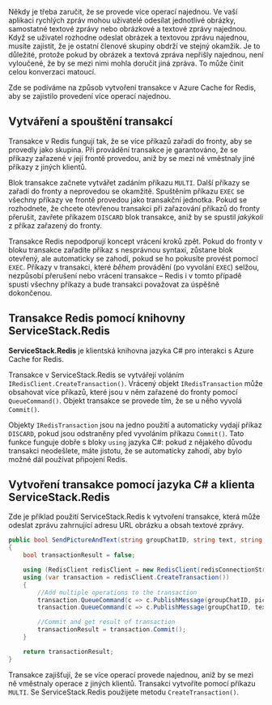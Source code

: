 Někdy je třeba zaručit, že se provede více operací najednou. Ve vaší aplikaci rychlých zpráv mohou uživatelé odesílat jednotlivé obrázky, samostatné textové zprávy nebo obrázkové a textové zprávy najednou. Když se uživatel rozhodne odeslat obrázek a textovou zprávu najednou, musíte zajistit, že je ostatní členové skupiny obdrží ve stejný okamžik. Je to důležité, protože pokud by obrázek a textová zpráva nepřišly najednou, není vyloučené, že by se mezi nimi mohla doručit jiná zpráva. To může činit celou konverzaci matoucí.

Zde se podíváme na způsob vytvoření transakce v Azure Cache for Redis, aby se zajistilo provedení více operací najednou.

## <a name="creating-and-running-transactions"></a>Vytváření a spouštění transakcí

Transakce v Redis fungují tak, že se více příkazů zařadí do fronty, aby se provedly jako skupina. Při provádění transakce je garantováno, že se příkazy zařazené v její frontě provedou, aniž by se mezi ně vměstnaly jiné příkazy z jiných klientů.

Blok transakce začnete vytvářet zadáním příkazu `MULTI`. Další příkazy se zařadí do fronty a neprovedou se okamžitě. Spuštěním příkazu `EXEC` se všechny příkazy ve frontě provedou jako transakční jednotka. Pokud se rozhodnete, že chcete otevřenou transakci při zařazování příkazů do fronty přerušit, zavřete příkazem `DISCARD` blok transakce, aniž by se spustil _jakýkoli_ z příkaz zařazený do fronty.

Transakce Redis nepodporují koncept vrácení kroků zpět. Pokud do fronty v bloku transakce zařadíte příkaz s nesprávnou syntaxí, zůstane blok otevřený, ale automaticky se zahodí, pokud se ho pokusíte provést pomocí `EXEC`. Příkazy v transakci, které _během_ provádění (po vyvolání `EXEC`) selžou, nezpůsobí přerušení nebo vrácení transakce – Redis i v tomto případě spustí všechny příkazy a bude transakci považovat za úspěšně dokončenou.

## <a name="redis-transactions-with-servicestackredis"></a>Transakce Redis pomocí knihovny ServiceStack.Redis

**ServiceStack.Redis** je klientská knihovna jazyka C# pro interakci s Azure Cache for Redis.

Transakce v ServiceStack.Redis se vytvářejí voláním `IRedisClient.CreateTransaction()`. Vrácený objekt `IRedisTransaction` může obsahovat více příkazů, které jsou v něm zařazené do fronty pomocí `QueueCommand()`. Objekt transakce se provede tím, že se u něho vyvolá `Commit()`.

Objekty `IRedisTransaction` jsou na jedno použití a automaticky vydají příkaz `DISCARD`, pokud jsou odstraněny před vyvoláním příkazu `Commit()`. Tato funkce funguje dobře s bloky `using` jazyka C#: pokud z nějakého důvodu transakci neodešlete, máte jistotu, že se automaticky zahodí, aby bylo možné dál používat připojení Redis.

## <a name="create-a-transaction-using-c-and-the-servicestackredis-client"></a>Vytvoření transakce pomocí jazyka C# a klienta ServiceStack.Redis

Zde je příklad použití ServiceStack.Redis k vytvoření transakce, která může odeslat zprávu zahrnující adresu URL obrázku a obsah textové zprávy.

```csharp
public bool SendPictureAndText(string groupChatID, string text, string pictureURL)
{
    bool transactionResult = false;

    using (RedisClient redisClient = new RedisClient(redisConnectionString))
    using (var transaction = redisClient.CreateTransaction())
    {
        //Add multiple operations to the transaction
        transaction.QueueCommand(c => c.PublishMessage(groupChatID, pictureURL));
        transaction.QueueCommand(c => c.PublishMessage(groupChatID, text));

        //Commit and get result of transaction
        transactionResult = transaction.Commit();
    }

    return transactionResult;
}
```

Transakce zajišťují, že se více operací provede najednou, aniž by se mezi ně vměstnaly operace z jiných klientů. Transakci vytvoříte pomocí příkazu `MULTI`. Se ServiceStack.Redis použijete metodu `CreateTransaction()`.